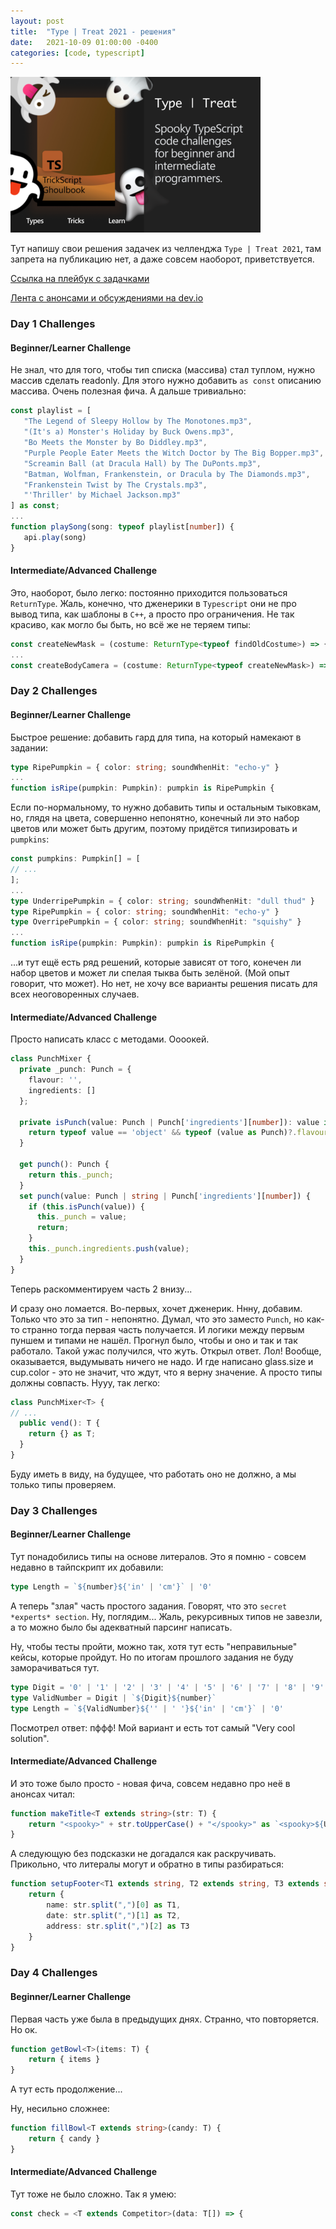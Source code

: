 ```yaml
---
layout: post
title:  "Type | Treat 2021 - решения"
date:   2021-10-09 01:00:00 -0400
categories: [code, typescript]
---
```


![](/images/type-or-treat-2021.png)

Тут напишу свои решения задачек из челленджа `Type | Treat 2021`, там запрета на публикацию нет, а даже совсем наоборот, приветствуется.

[Ссылка на плейбук с задачками](https://www.typescriptlang.org/play?#gist/927ccc66ae3022dc64c4f650109b937a-0)

[Лента с анонсами и обсуждениями на dev.io](https://dev.to/typescript)

### Day 1 Challenges
#### Beginner/Learner Challenge

Не знал, что для того, чтобы тип списка (массива) стал туплом, нужно массив сделать readonly. Для этого нужно добавить `as const` описанию массива. Очень полезная фича. А дальше тривиально:
 
 ```typescript
const playlist = [
    "The Legend of Sleepy Hollow by The Monotones.mp3",
    "(It's a) Monster's Holiday by Buck Owens.mp3",
    "Bo Meets the Monster by Bo Diddley.mp3",
    "Purple People Eater Meets the Witch Doctor by The Big Bopper.mp3",
    "Screamin Ball (at Dracula Hall) by The DuPonts.mp3",
    "Batman, Wolfman, Frankenstein, or Dracula by The Diamonds.mp3",
    "Frankenstein Twist by The Crystals.mp3",
    "'Thriller' by Michael Jackson.mp3"
] as const;
...
function playSong(song: typeof playlist[number]) {
    api.play(song)
}
 ```

#### Intermediate/Advanced Challenge

Это, наоборот, было легко: постоянно приходится пользоваться `ReturnType`. Жаль, конечно, что дженерики в `Typescript` они не про вывод типа, как шаблоны в `C++`, а просто про ограничения. Не так красиво, как могло бы быть, но всё же не теряем типы:

```typescript
const createNewMask = (costume: ReturnType<typeof findOldCostume>) => {
...
const createBodyCamera = (costume: ReturnType<typeof createNewMask>) => {
```

### Day 2 Challenges
#### Beginner/Learner Challenge

Быстрое решение: добавить гард для типа, на который намекают в задании:

```typescript
type RipePumpkin = { color: string; soundWhenHit: "echo-y" }
...
function isRipe(pumpkin: Pumpkin): pumpkin is RipePumpkin {
```

Если по-нормальному, то нужно добавить типы и остальным тыковкам, но, глядя на цвета, совершенно непонятно, конечный ли это набор цветов или может быть другим, поэтому придётся типизировать и `pumpkins`:

```typescript
const pumpkins: Pumpkin[] = [
// ...
];
...
type UnderripePumpkin = { color: string; soundWhenHit: "dull thud" }
type RipePumpkin = { color: string; soundWhenHit: "echo-y" }
type OverripePumpkin = { color: string; soundWhenHit: "squishy" }
...
function isRipe(pumpkin: Pumpkin): pumpkin is RipePumpkin {
```

...и тут ещё есть ряд решений, которые зависят от того, конечен ли набор цветов и может ли спелая тыква быть зелёной. (Мой опыт говорит, что может). Но нет, не хочу все варианты решения писать для всех неоговоренных случаев.

#### Intermediate/Advanced Challenge

Просто написать класс с методами. Оооокей.

```typescript
class PunchMixer {
  private _punch: Punch = {
    flavour: '',
    ingredients: []
  };

  private isPunch(value: Punch | Punch['ingredients'][number]): value is Punch {
    return typeof value == 'object' && typeof (value as Punch)?.flavour == 'string';
  }

  get punch(): Punch {
    return this._punch;
  }
  set punch(value: Punch | string | Punch['ingredients'][number]) {
    if (this.isPunch(value)) {
      this._punch = value;
      return;
    }
    this._punch.ingredients.push(value);
  }
}
```

Теперь раскомментируем часть 2 внизу...

И сразу оно ломается. Во-первых, хочет дженерик. Ннну, добавим. Только что это за тип - непонятно. Думал, что это заместо `Punch`, но как-то странно тогда первая часть получается. И логики между первым пуншем и типами не нашёл. Прогнул было, чтобы и оно и так и так работало. Такой ужас получился, что жуть. Открыл ответ. Лол! Вообще, оказывается, выдумывать ничего не надо. И где написано glass.size и cup.color - это не значит, что ждут, что я верну значение. А просто типы должны совпасть. Нууу, так легко:

```typescript
class PunchMixer<T> {
// ...
  public vend(): T {
    return {} as T;
  }
}
```

Буду иметь в виду, на будущее, что работать оно не должно, а мы только типы проверяем.

### Day 3 Challenges
#### Beginner/Learner Challenge

Тут понадобились типы на основе литералов. Это я помню - совсем недавно в тайпскрипт их добавили:

```typescript
type Length = `${number}${'in' | 'cm'}` | '0'
```

А теперь "злая" часть простого задания. Говорят, что это `secret *experts* section`. Ну, поглядим...
Жаль, рекурсивных типов не завезли, а то можно было бы адекватный парсинг написать. 

Ну, чтобы тесты пройти, можно так, хотя тут есть "неправильные" кейсы, которые пройдут. Но по итогам прошлого задания не буду заморачиваться тут.

```typescript
type Digit = '0' | '1' | '2' | '3' | '4' | '5' | '6' | '7' | '8' | '9'
type ValidNumber = Digit | `${Digit}${number}`
type Length = `${ValidNumber}${'' | ' '}${'in' | 'cm'}` | '0'
```
Посмотрел ответ: пффф! Мой вариант и есть тот самый "Very cool solution".

#### Intermediate/Advanced Challenge

И это тоже было просто - новая фича, совсем недавно про неё в анонсах читал:

```typescript
function makeTitle<T extends string>(str: T) {
    return "<spooky>" + str.toUpperCase() + "</spooky>" as `<spooky>${Uppercase<T>}</spooky>`
}
```

А следующую без подсказки не догадался как раскручивать. Прикольно, что литералы могут и обратно в типы разбираться:

```typescript
function setupFooter<T1 extends string, T2 extends string, T3 extends string>(str: `${T1},${T2},${T3}`) {
    return { 
        name: str.split(",")[0] as T1,
        date: str.split(",")[1] as T2,
        address: str.split(",")[2] as T3
    }
}
```

### Day 4 Challenges
#### Beginner/Learner Challenge

Первая часть уже была в предыдущих днях. Странно, что повторяется. Но ок.

```typescript
function getBowl<T>(items: T) {
    return { items }
}
```

А тут есть продолжение...

Ну, несильно сложнее:

```typescript
function fillBowl<T extends string>(candy: T) {
    return { candy }
}
```

#### Intermediate/Advanced Challenge

Тут тоже не было сложно. Так я умею:

```typescript
const check = <T extends Competitor>(data: T[]) => {
```
